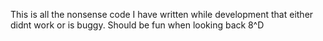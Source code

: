 This is all the nonsense code I have written while development that either didnt work or is buggy. Should be fun when looking back 8^D
